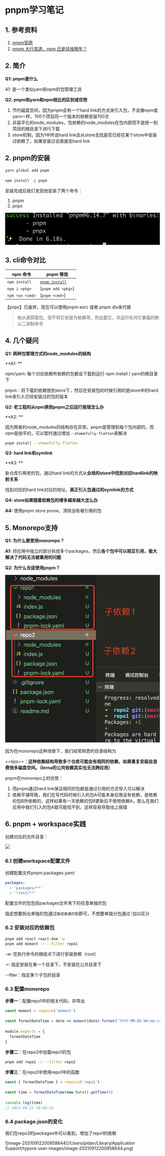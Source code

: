 # pnpm学习笔记

## 1. 参考资料

1. [pnpm官网](https://pnpm.io/zh/)
2. [pnpm 大行其道，npm 已是风烛残年？](https://mp.weixin.qq.com/s/3qZT_Y3wuKJNNpHmTIF1Ew)

## 2. 简介

**Q1: pnpm是什么**

A1: 是一个类似yarn和npm的包管理工具



**Q2: pnpm和yarn和npm相比的区别或优势**

1. 节约磁盘空间，因为pnpm会有一个hard link的方式来引入包，不会像npm或yarn一样，100个项目同一个版本的依赖安装100次
2. 非扁平化的node_modules，包依赖的node_modules在包内部而不是统一到项目的根目录下进行下载
3. store机制，因为1中所谈hard link会从store去找是否已经在某个store中安装过依赖了，如果安装过会直接去hard link



## 2. pnpm的安装

```bash
yarn global add pnpm

npm install -g pnpm
```

安装完成后我们发现他安装了两个命令：

1. pnpm
2. pnpx

![](./image/pic-1.png)



## 3. cli命令对比

| npm 命令        | pnpm 等效                                        |
| --------------- | ------------------------------------------------ |
| `npm install`   | [`pnpm install`](https://pnpm.io/zh/cli/install) |
| `npm i <pkg>`   | [`pnpm add <pkg>`]                               |
| `npm run <cmd>` | [`pnpm <cmd>`]                                   |



【pnpx】已废弃，现在可以使用pnpm exrc 或者 pnpm dlx来代替

> 他从源获取包，但不将它安装为依赖项，热加载它，并运行任何它暴露的默认二进制命令



## 4. 几个疑问

**Q1: 两种包管理方式的node_modules的结构**

**A1: **

npm/yarn: 每个对应依赖所依赖的包都会下载到运行 npm install / yarn的根目录下

pnpm：将下载的依赖放到store下，然后在安装包的时候引用的是store中的hard link来引入已经安装过的包的版本



**Q2: 老工程的从npm换到pnpm之后运行报错怎么办**

**A2: **

因为两者的node_modules的结构存在异常，pnpm是管理到每个包内部的，而npm是拍平的，可以暂时通过增加`--shamefully-flatten`来解决

```bash
pnpm install --shamefully-flatten
```



**Q3: hard link和symlink**

**A3: **

新仓库引用老的包，通过hard link的方式从**全局的store中找到对应hardlink的映射关系**

找到对应的hard link对应的地址，**真正引入包通过的symlink的方式**



**Q4: store如果随着依赖包的增多越来越大怎么办**

**A4:** 使用pnpm store prune，清除没有被引用的包



## 5. Monorepo支持

**Q1: 为什么要使用monorepo？**

**A1:** 将应用中独立的部分拆成多个packages，然后**各个包中可以相互引用，极大解决了代码无法被重用的问题**



**Q2: 为什么合适使用pnpm？**

![](./image/pic-3.png)

因为在monorepo这种场景下，我们经常熟悉的目录结构为

==tips==：**这种依赖结构导致多个仓库可能会有相同的依赖，如果重复安装会浪费很多磁盘空间。（lerna的公共依赖其实也无法跨应用）**

pnpm在monorepo上的优势：

1. 而pnpm通过hard link保证相同的包都是通过引用的方式导入可以解决
2. 依赖平铺导致，我们在写代码时候引入的包A可能本身应用没有依赖，是依赖的包B所依赖的，这样如果有一天依赖的包B更新后不使用依赖A，那么在我们应用中我们引入的包A就可能找不到，这样容易导致线上报错



## 6. pnpm + workspace实践

创建对应的文件目录：

![](/Users/pidan/Learn/Essays/learn-pnpm/image/pic-4.png)

### 6.1 创建workspace配置文件

创建配置文件pnpm.packages.yaml

```yaml
packages:
  - 'packages/**'
  - '!test/**'
```

配置文件的包包括packages文件夹下的任意单独的包

指定想要拆出单独的包通过`路径直接匹配`即可，不想要单独分包通过`!`加以区分



### 6.2 安装对应的依赖包

```bash
pnpm add react react-dom -w
pnpm add moment -r --filter repo1
```

-w: 在执行命令的根结点下进行安装依赖（root）

-r: 指定安装在某一个目录下，不安装在公共目录下

--fiter：指定某个子包的目录



### 6.3 配置monorepo

**步骤一**：配置repo1中的相关代码，并导出

```javascript
const moment = require('moment')

const formatDateTime = date => moment(date).format('YYYY-MM-DD HH:mm:ss')

module.exports = {
  formatDateTime
}
```

**步骤二**：在repo2中加载repo1的包

```bash
pnpm add repo1 -r --filter repo2
```

**步骤三**：在repo2中使用repo1中的函数

```javascript
const { formatDateTime } = require('repo1')

const time = formatDateTime(new Date().getTime())

console.log(time)
// 2021-09-12 20:04:33
```



### 6.4 package.json的变化

我们在repo2的packages中可以看到，增加了repo1的依赖

![image-20210912200858644](/Users/pidan/Library/Application Support/typora-user-images/image-20210912200858644.png)









